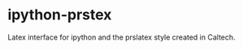 ipython-prstex
==============

Latex interface for ipython and the prslatex style created in Caltech.
